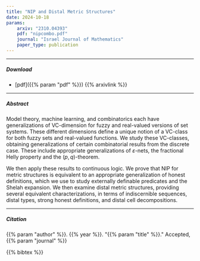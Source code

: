 ```yaml
---
title: "NIP and Distal Metric Structures" 
date: 2024-10-18
params:
    arxiv: "2310.04393"
    pdf: "nipcombo.pdf"
    journal: "Israel Journal of Mathematics"
    paper_type: publication
---
```


---

##### Download

- [pdf]({{% param "pdf" %}})
{{% arxivlink %}}

---

##### Abstract

Model theory, machine learning, and combinatorics each have generalizations of VC-dimension for fuzzy and real-valued versions of set systems.
These different dimensions define a unique notion of a VC-class for both fuzzy sets and real-valued functions.
We study these VC-classes, obtaining generalizations of certain combinatorial results from the discrete case.
These include appropriate generalizations of $\varepsilon$-nets, the fractional Helly property and the $(p,q)$-theorem.
    
We then apply these results to continuous logic.
We prove that NIP for metric structures is equivalent to an appropriate generalization of honest definitions, which we use to study externally definable predicates and the Shelah expansion.
We then examine distal metric structures, providing several equivalent characterizations,
in terms of indiscernible sequences, distal types, strong honest definitions, and distal cell decompositions.

---

##### Citation

{{% param "author" %}}. {{% year %}}. "{{% param "title" %}}." Accepted, {{% param "journal" %}}

{{% bibtex %}}